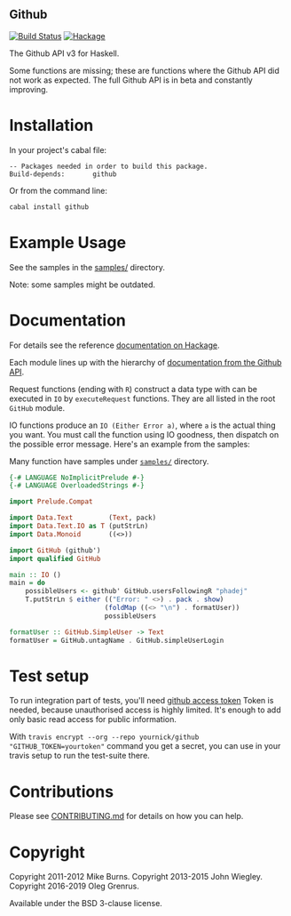 Github
------

[![Build Status](https://travis-ci.org/phadej/github.svg?branch=master)](https://travis-ci.org/phadej/github)
[![Hackage](https://img.shields.io/hackage/v/github.svg)][hackage]

The Github API v3 for Haskell.

Some functions are missing; these are functions where the Github API did
not work as expected. The full Github API is in beta and constantly
improving.

Installation
============

In your project's cabal file:

```cabal
-- Packages needed in order to build this package.
Build-depends:       github
```

Or from the command line:

```sh
cabal install github
```

Example Usage
=============

See the samples in the
[samples/](https://github.com/fpco/github/tree/master/samples) directory.

Note: some samples might be outdated.

Documentation
=============

For details see the reference [documentation on Hackage][hackage].

Each module lines up with the hierarchy of
[documentation from the Github API](http://developer.github.com/v3/).

Request functions (ending with `R`) construct a data type with can be executed
in `IO` by `executeRequest` functions. They are all listed in the root `GitHub`
module.

IO functions produce an `IO (Either Error a)`, where `a` is the actual thing
you want. You must call the function using IO goodness, then dispatch on the
possible error message. Here's an example from the samples:

Many function have samples under
[`samples/`](https://github.com/phadej/github/tree/master/samples) directory.

```hs
{-# LANGUAGE NoImplicitPrelude #-}
{-# LANGUAGE OverloadedStrings #-}

import Prelude.Compat

import Data.Text         (Text, pack)
import Data.Text.IO as T (putStrLn)
import Data.Monoid       ((<>))

import GitHub (github')
import qualified GitHub

main :: IO ()
main = do
    possibleUsers <- github' GitHub.usersFollowingR "phadej"
    T.putStrLn $ either (("Error: " <>) . pack . show)
                        (foldMap ((<> "\n") . formatUser))
                        possibleUsers

formatUser :: GitHub.SimpleUser -> Text
formatUser = GitHub.untagName . GitHub.simpleUserLogin
```

Test setup
==========

To run integration part of tests, you'll need [github access token](https://github.com/settings/tokens/new)
Token is needed, because unauthorised access is highly limited.
It's enough to add only basic read access for public information.

With `travis encrypt --org --repo yournick/github "GITHUB_TOKEN=yourtoken"` command you get a secret,
you can use in your travis setup to run the test-suite there.

Contributions
=============

Please see
[CONTRIBUTING.md](https://github.com/fpco/github/blob/master/CONTRIBUTING.md)
for details on how you can help.

Copyright
=========

Copyright 2011-2012 Mike Burns.
Copyright 2013-2015 John Wiegley.
Copyright 2016-2019 Oleg Grenrus.

Available under the BSD 3-clause license.

[hackage]: http://hackage.haskell.org/package/github "Hackage"
